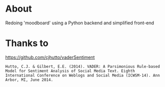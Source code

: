 # About

Redoing 'moodboard' using a Python backend and simplified front-end

# Thanks to
https://github.com/cjhutto/vaderSentiment

`Hutto, C.J. & Gilbert, E.E. (2014). VADER: A Parsimonious Rule-based Model for Sentiment Analysis of Social Media Text. Eighth International Conference on Weblogs and Social Media (ICWSM-14). Ann Arbor, MI, June 2014.`


